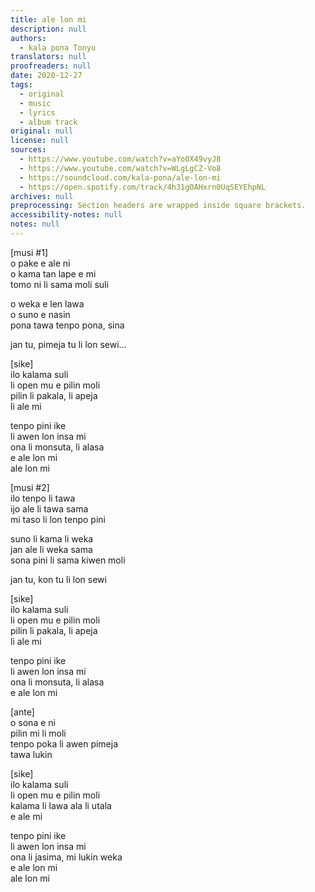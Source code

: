 ```yaml
---
title: ale lon mi
description: null
authors:
  - kala pona Tonyu
translators: null
proofreaders: null
date: 2020-12-27
tags:
  - original
  - music
  - lyrics
  - album track
original: null
license: null
sources:
  - https://www.youtube.com/watch?v=aYo0X49vyJ8
  - https://www.youtube.com/watch?v=WLgLgCZ-Vo8
  - https://soundcloud.com/kala-pona/ale-lon-mi
  - https://open.spotify.com/track/4h31gOAHxrn0UqSEYEhpNL
archives: null
preprocessing: Section headers are wrapped inside square brackets.
accessibility-notes: null
notes: null
---
```


\[musi #1]  \
o pake e ale ni  \
o kama tan lape e mi  \
tomo ni li sama moli suli

o weka e len lawa  \
o suno e nasin  \
pona tawa tenpo pona, sina

jan tu, pimeja tu li lon sewi...

\[sike]  \
ilo kalama suli  \
li open mu e pilin moli  \
pilin li pakala, li apeja  \
li ale mi

tenpo pini ike  \
li awen lon insa mi  \
ona li monsuta, li alasa  \
e ale lon mi  \
ale lon mi

\[musi #2]  \
ilo tenpo li tawa  \
ijo ale li tawa sama  \
mi taso li lon tenpo pini

suno li kama li weka  \
jan ale li weka sama  \
sona pini li sama kiwen moli

jan tu, kon tu li lon sewi

\[sike]  \
ilo kalama suli  \
li open mu e pilin moli  \
pilin li pakala, li apeja  \
li ale mi

tenpo pini ike  \
li awen lon insa mi  \
ona li monsuta, li alasa  \
e ale lon mi

\[ante]  \
o sona e ni  \
pilin mi li moli  \
tenpo poka li awen pimeja  \
tawa lukin

\[sike]  \
ilo kalama suli  \
li open mu e pilin moli  \
kalama li lawa ala li utala  \
e ale mi

tenpo pini ike  \
li awen lon insa mi  \
ona li jasima, mi lukin weka  \
e ale lon mi  \
ale lon mi

